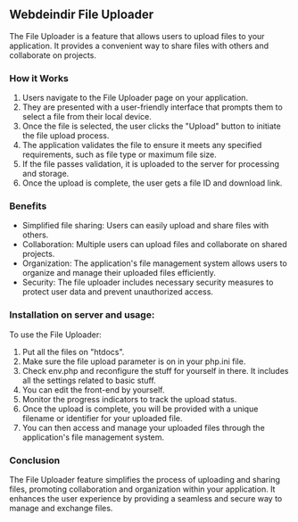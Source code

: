 ##  Webdeindir File Uploader

The File Uploader is a feature that allows users to upload files to your application. It provides a convenient way to share files with others and collaborate on projects.

### How it Works

1. Users navigate to the File Uploader page on your application.
2. They are presented with a user-friendly interface that prompts them to select a file from their local device.
3. Once the file is selected, the user clicks the "Upload" button to initiate the file upload process.
4. The application validates the file to ensure it meets any specified requirements, such as file type or maximum file size.
5. If the file passes validation, it is uploaded to the server for processing and storage.
7. Once the upload is complete, the user gets a file ID and download link.


### Benefits

- Simplified file sharing: Users can easily upload and share files with others.
- Collaboration: Multiple users can upload files and collaborate on shared projects.
- Organization: The application's file management system allows users to organize and manage their uploaded files efficiently.
- Security: The file uploader includes necessary security measures to protect user data and prevent unauthorized access.

### Installation on server and usage:

To use the File Uploader:

1. Put all the files on "htdocs".
2. Make sure the file upload parameter is on in your php.ini file.
3. Check env.php and reconfigure the stuff for yourself in there. It includes all the settings related to basic stuff.
4. You can edit the front-end by yourself.
5. Monitor the progress indicators to track the upload status.
6. Once the upload is complete, you will be provided with a unique filename or identifier for your uploaded file.
7. You can then access and manage your uploaded files through the application's file management system.

### Conclusion

The File Uploader feature simplifies the process of uploading and sharing files, promoting collaboration and organization within your application. It enhances the user experience by providing a seamless and secure way to manage and exchange files.
